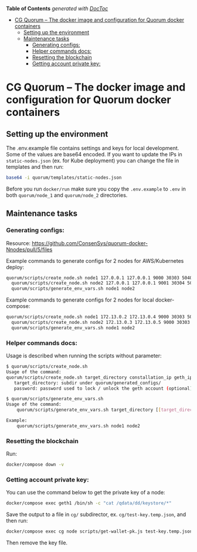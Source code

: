 <!-- START doctoc generated TOC please keep comment here to allow auto update -->
<!-- DON'T EDIT THIS SECTION, INSTEAD RE-RUN doctoc TO UPDATE -->
**Table of Contents**  *generated with [DocToc](https://github.com/thlorenz/doctoc)*

- [CG Quorum – The docker image and configuration for Quorum docker containers](#cg-quorum--the-docker-image-and-configuration-for-quorum-docker-containers)
  - [Setting up the environment](#setting-up-the-environment)
  - [Maintenance tasks](#maintenance-tasks)
    - [Generating configs:](#generating-configs)
    - [Helper commands docs:](#helper-commands-docs)
    - [Resetting the blockchain](#resetting-the-blockchain)
    - [Getting account private key:](#getting-account-private-key)

<!-- END doctoc generated TOC please keep comment here to allow auto update -->

# CG Quorum – The docker image and configuration for Quorum docker containers

## Setting up the environment

The .env.example file contains settings and keys for local development. Some of the values are base64 encoded.
If you want to update the IPs in `static-nodes.json` (ex. for Kube deployment) you can change the file in templates and then run:

```bash
base64 -i quorum/templates/static-nodes.json
```

Before you run `docker/run` make sure you copy the `.env.example` to `.env` in both `quorum/node_1` and `quorum/node_2` directories.

## Maintenance tasks

### Generating configs:

Resource: https://github.com/ConsenSys/quorum-docker-Nnodes/pull/5/files

Example commands to generate configs for 2 nodes for AWS/Kubernetes deploy:

```bash
quorum/scripts/create_node.sh node1 127.0.0.1 127.0.0.1 9000 30303 50400 8545 8546 p@sw0rd1 && \
  quorum/scripts/create_node.sh node2 127.0.0.1 127.0.0.1 9001 30304 50401 8547 8548 p@sw0rd1 && \
  quorum/scripts/generate_env_vars.sh node1 node2
```

Example commands to generate configs for 2 nodes for local docker-compose:

```bash
quorum/scripts/create_node.sh node1 172.13.0.2 172.13.0.4 9000 30303 50400 8545 8546 p@sw0rd1 && \
  quorum/scripts/create_node.sh node2 172.13.0.3 172.13.0.5 9000 30303 50400 8545 8546 p@sw0rd1 && \
  quorum/scripts/generate_env_vars.sh node1 node2
```

### Helper commands docs:

Usage is described when running the scripts without parameter:

```bash
$ quorum/scripts/create_node.sh
Usage of the command:
quorum/scripts/create_node.sh target_directory constallation_ip geth_ip constellation_port eth_port raft_port rpc_port websocket_port [password]
   target_directory: subdir under quorum/generated_configs/
   password: password used to lock / unlock the geth account (optional)
```

```bash
$ quorum/scripts/generate_env_vars.sh
Usage of the command:
    quorum/scripts/generate_env_vars.sh target_directory [[target_directory2] ...]

Example:
    quorum/scripts/generate_env_vars.sh node1 node2
```

### Resetting the blockchain

Run:

```bash
docker/compose down -v
```

### Getting account private key:

You can use the command below to get the private key of a node:

```bash
docker/compose exec geth1 /bin/sh -c "cat /qdata/dd/keystore/*"
```

Save the output to a file in `cg/` subdirector, ex. `cg/test-key.temp.json`, and then run:

```bash
docker/compose exec cg node scripts/get-wallet-pk.js test-key.temp.json [PASSWORD FROM .env - default is empty]
```

Then remove the key file.

